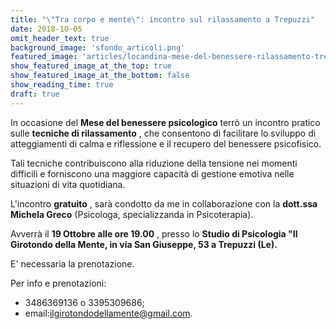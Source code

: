 ```yaml
---
title: "\"Tra corpo e mente\": incontro sul rilassamento a Trepuzzi"
date: 2018-10-05
omit_header_text: true
background_image: 'sfondo_articoli.png'
featured_image: 'articles/locandina-mese-del-benessere-rilassamento-trepuzzi_orig.jpg'
show_featured_image_at_the_top: true
show_featured_image_at_the_bottom: false
show_reading_time: true
draft: true
---
```


In occasione del **Mese del benessere psicologico** terrò un incontro pratico
sulle **tecniche di rilassamento** , che consentono di facilitare lo sviluppo
di atteggiamenti di calma e riflessione e il recupero del benessere
psicofisico.  
  
Tali tecniche contribuiscono alla riduzione della tensione nei momenti
difficili e forniscono una maggiore capacità di gestione emotiva nelle
situazioni di vita quotidiana.  
  
L'incontro **gratuito** , sarà condotto da me in collaborazione con la
**dott.ssa Michela Greco** (Psicologa, specializzanda in Psicoterapia).  
  
Avverrà il **19 Ottobre alle ore 19.00** , presso lo **Studio di Psicologia
"Il Girotondo della Mente, in via San Giuseppe, 53 a Trepuzzi (Le).**  
  
E' necessaria la prenotazione.  
  
Per info e prenotazioni:

  * 3486369136 o 3395309686;
  * email:ilgirotondodellamente@gmail.com.

